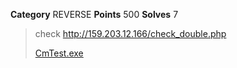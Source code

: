 **Category** REVERSE
**Points** 500
**Solves** 7

> check http://159.203.12.166/check_double.php
>
> [CmTest.exe](./CmTest.exe)
